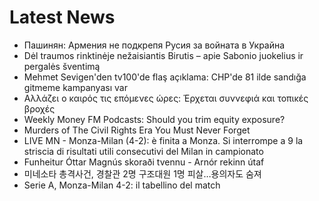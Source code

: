 # Latest News
-  Пашинян: Армения не подкрепя Русия за войната в Украйна
-  Dėl traumos rinktinėje nežaisiantis Birutis – apie Sabonio juokelius ir pergalės šventimą
-  Mehmet Sevigen'den tv100'de flaş açıklama: CHP'de 81 ilde sandığa gitmeme kampanyası var
-  Αλλάζει ο καιρός τις επόμενες ώρες: Έρχεται συννεφιά και τοπικές βροχές
-  Weekly Money FM Podcasts: Should you trim equity exposure?
-  Murders of The Civil Rights Era You Must Never Forget
-  LIVE MN - Monza-Milan (4-2): è finita a Monza. Si interrompe a 9 la striscia di risultati utili consecutivi del Milan in campionato
-  Funheitur Óttar Magnús skoraði tvennu - Arnór rekinn útaf
-  미네소타 총격사건, 경찰관 2명 구조대원 1명 피살…용의자도 숨져
-  Serie A, Monza-Milan 4-2: il tabellino del match
